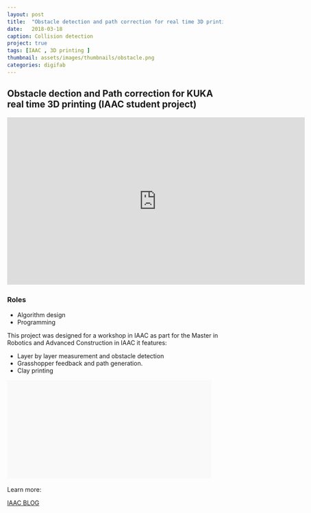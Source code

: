 ```yaml
---
layout: post
title:  "Obstacle detection and path correction for real time 3D printing"
date:   2018-03-18
caption: Collision detection
project: true
tags: [IAAC , 3D printing ]
thumbnail: assets/images/thumbnails/obstacle.png
categories: digifab
---
```


## Obstacle dection and Path correction for KUKA real time 3D printing (IAAC student project)

<iframe width="695" height="391" src="https://www.youtube.com/embed/aiaOFYp7r6w" frameborder="0" allow="accelerometer; autoplay; clipboard-write; encrypted-media; gyroscope; picture-in-picture" allowfullscreen></iframe>

### Roles

- Algorithm design
- Programming 

This project was designed for a workshop in IAAC as part for  the Master in Robotics and Advanced Construction in IAAC  it features:

- Layer by layer measurement and obstacle detection
- Grasshopper feedback and path generation.
- Clay printing

![Obstacle detection](/assets/images/obstacle.gif)    

Learn more:

[IAAC BLOG](http://www.iaacblog.com/programs/path-correction-obstacle-detection-3d-printing/)
